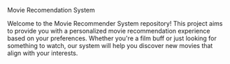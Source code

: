 Movie Recomendation System


Welcome to the Movie Recommender System repository! This project aims to provide you with a personalized movie recommendation experience based on your preferences. Whether you're a film buff or just looking for something to watch, our system will help you discover new movies that align with your interests.
